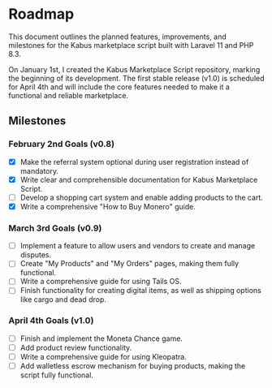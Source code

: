 # Roadmap

This document outlines the planned features, improvements, and milestones for the Kabus marketplace script built with Laravel 11 and PHP 8.3.

On January 1st, I created the Kabus Marketplace Script repository, marking the beginning of its development. The first stable release (v1.0) is scheduled for April 4th and will include the core features needed to make it a functional and reliable marketplace.

## Milestones

### February 2nd Goals (v0.8)
- [X] Make the referral system optional during user registration instead of mandatory.
- [X] Write clear and comprehensible documentation for Kabus Marketplace Script.
- [ ] Develop a shopping cart system and enable adding products to the cart.
- [X] Write a comprehensive "How to Buy Monero" guide.

### March 3rd Goals (v0.9)
- [ ] Implement a feature to allow users and vendors to create and manage disputes.
- [ ] Create "My Products" and "My Orders" pages, making them fully functional.
- [ ] Write a comprehensive guide for using Tails OS.
- [ ] Finish functionality for creating digital items, as well as shipping options like cargo and dead drop.

### April 4th Goals (v1.0)
- [ ] Finish and implement the Moneta Chance game.
- [ ] Add product review functionality.
- [ ] Write a comprehensive guide for using Kleopatra.
- [ ] Add walletless escrow mechanism for buying products, making the script fully functional.
